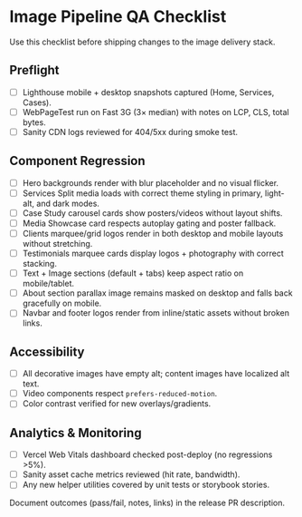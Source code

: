 # Image Pipeline QA Checklist

Use this checklist before shipping changes to the image delivery stack.

## Preflight
- [ ] Lighthouse mobile + desktop snapshots captured (Home, Services, Cases).
- [ ] WebPageTest run on Fast 3G (3× median) with notes on LCP, CLS, total bytes.
- [ ] Sanity CDN logs reviewed for 404/5xx during smoke test.

## Component Regression
- [ ] Hero backgrounds render with blur placeholder and no visual flicker.
- [ ] Services Split media loads with correct theme styling in primary, light-alt, and dark modes.
- [ ] Case Study carousel cards show posters/videos without layout shifts.
- [ ] Media Showcase card respects autoplay gating and poster fallback.
- [ ] Clients marquee/grid logos render in both desktop and mobile layouts without stretching.
- [ ] Testimonials marquee cards display logos + photography with correct stacking.
- [ ] Text + Image sections (default + tabs) keep aspect ratio on mobile/tablet.
- [ ] About section parallax image remains masked on desktop and falls back gracefully on mobile.
- [ ] Navbar and footer logos render from inline/static assets without broken links.

## Accessibility
- [ ] All decorative images have empty alt; content images have localized alt text.
- [ ] Video components respect `prefers-reduced-motion`.
- [ ] Color contrast verified for new overlays/gradients.

## Analytics & Monitoring
- [ ] Vercel Web Vitals dashboard checked post-deploy (no regressions >5%).
- [ ] Sanity asset cache metrics reviewed (hit rate, bandwidth).
- [ ] Any new helper utilities covered by unit tests or storybook stories.

Document outcomes (pass/fail, notes, links) in the release PR description.

